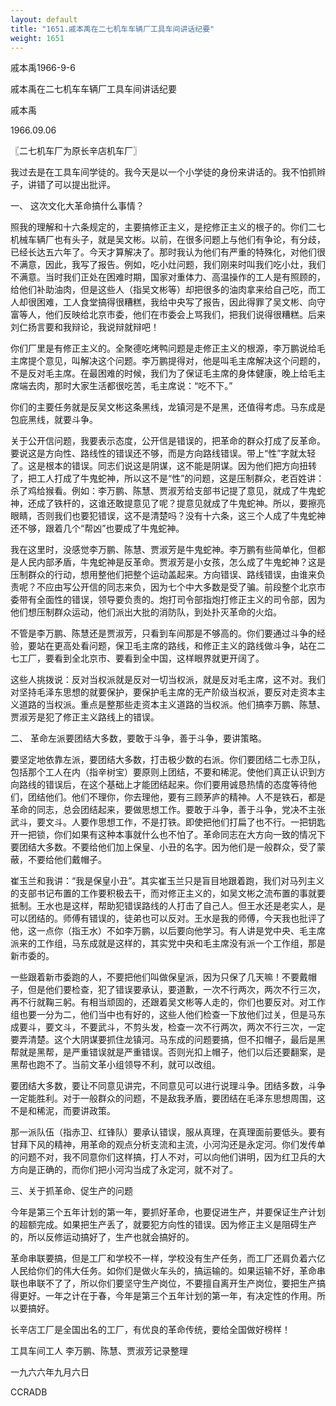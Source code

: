 ```yaml
---
layout: default
title: "1651.戚本禹在二七机车车辆厂工具车间讲话纪要"
weight: 1651
---
```


戚本禹1966-9-6

戚本禹在二七机车车辆厂工具车间讲话纪要

戚本禹

1966.09.06

〖二七机车厂为原长辛店机车厂〗

我过去是在工具车间学徒的。我今天是以一个小学徒的身份来讲话的。我不怕抓辫子，讲错了可以提出批评。

一、 这次文化大革命搞什么事情？

照我的理解和十六条规定的，主要搞修正主义，是挖修正主义的根子的。你们二七机械车辆厂也有头子，就是吴文彬。以前，在很多问题上与他们有争论，有分歧，已经长达五六年了。今天才算解决了。那时我认为他们有严重的特殊化，对他们很不满意，因此，我写了报告。例如，吃小灶问题，我们刚来时叫我们吃小灶，我们不满意。当时我们正处在困难时期，国家对重体力、高温操作的工人是有照顾的，给他们补助油肉，但是这些人（指吴文彬等）却把很多的油肉拿来给自己吃，而工人却很困难，工人食堂搞得很糟糕，我给中央写了报告，因此得罪了吴文彬、向守富等人，他们反映给北京市委，他们在市委会上骂我们，把我们说得很糟糕。后来刘仁扬言要和我辩论，我说辩就辩吧！

你们厂里是有修正主义的。全聚德吃烤鸭问题是走修正主义的根源，李万鹏说给毛主席提个意见，叫解决这个问题。李万鹏提得对，他是叫毛主席解决这个问题的，不是反对毛主席。在最困难的时候，我们为了保证毛主席的身体健康，晚上给毛主席端去肉，那时大家生活都很吃苦，毛主席说：“吃不下。”

你们的主要任务就是反吴文彬这条黑线，龙镇河是不是黑，还值得考虑。马东成是包庇黑线，就要斗争。

关于公开信问题，我要表示态度，公开信是错误的，把革命的群众打成了反革命。要说这是方向性、路线性的错误还不够，而是方向路线错误。带上“性”字就太轻了。这是根本的错误。同志们说这是阴谋，这不能是阴谋。因为他们把方向扭转了，把工人打成了牛鬼蛇神，所以这不是“性”的问题，这是压制群众，老百姓讲：杀了鸡给猴看。例如：李万鹏、陈慧、贾淑芳给支部书记提了意见，就成了牛鬼蛇神，还成了铁杆的，这谁还敢提意见了呢？提意见就成了牛鬼蛇神。所以，要擦亮眼睛，否则我们也要犯错误，这不是清楚吗？没有十六条，这三个人成了牛鬼蛇神还不够，跟着几个“帮凶”也要成了牛鬼蛇神。

我在这里时，没感觉李万鹏、陈慧、贾淑芳是牛鬼蛇神。李万鹏有些简单化，但都是人民内部矛盾，牛鬼蛇神是反革命。贾淑芳是小女孩，怎么成了牛鬼蛇神？这是压制群众的行动，想用整他们把整个运动盖起来。方向错误、路线错误，由谁来负责呢？不应由写公开信的同志来负，因为七个中大多数是受了骗。前段整个北京市委带有全面性的错误，领导要负责的。炮打司令部指炮打修正主义的司令部，因为他们想压制群众运动，他们派出大批的消防队，到处扑灭革命的火焰。

不管是李万鹏、陈慧还是贾淑芳，只看到车间那是不够高的。你们要通过斗争的经验，要站在更高处看问题，保卫毛主席的路线，和修正主义的路线做斗争，站在二七工厂，要看到全北京市、要看到全中国，这样眼界就更开阔了。

这些人挑拨说：反对当权派就是反对一切当权派，就是反对毛主席，这不对。我们对坚持毛泽东思想的就要保护，要保护毛主席的无产阶级当权派，要反对走资本主义道路的当权派。重点是整那些走资本主义道路的当权派。他们搞李万鹏、陈慧、贾淑芳是犯了修正主义路线上的错误。

二、 革命左派要团结大多数，要敢于斗争，善于斗争，要讲策略。

要坚定地依靠左派，要团结大多数，打击极少数的右派。你们要团结二七赤卫队，包括那个工人在内（指辛树宝）要原则上团结，不要和稀泥。使他们真正认识到方向路线的错误后，在这个基础上才能团结起来。你们要用诚恳热情的态度等待他们，团结他们。他们不理你，你去理他，要有三顾茅庐的精神。人不是铁石，都是革命的同志，总会团结起来，要做思想工作。要敢于斗争，善于斗争，党决不主张武斗，要文斗。人要作思想工作，不是打铁。即使把他们打扁了也不行。一把钥匙开一把锁，你们如果有这种本事就什么也不怕了。革命同志在大方向一致的情况下要团结大多数。不要给他们加上保皇、小丑的名字。因为他们是一般群众，受了蒙蔽，不要给他们戴帽子。

崔玉兰和我讲：“我是保皇小丑”。其实崔玉兰只是盲目地跟着跑，我们对马列主义的支部书记布置的工作要积极去干，而对修正主义的，如吴文彬之流布置的事就要抵制。王水也是这样，帮助犯错误路线的人打击了自己人。但王水还是老实人，是可以团结的。师傅有错误的，徒弟也可以反对。王水是我的师傅，今天我也批评了他，这一点你（指王水）不如李万鹏，以后要向他学习。有人讲是党中央、毛主席派来的工作组，马东成就是这样的，其实党中央和毛主席没有派一个工作组，那是新市委的。

一些跟着新市委跑的人，不要把他们叫做保皇派，因为只保了几天嘛！不要戴帽子，但是他们要检查，犯了错误要承认，要道歉，一次不行两次，两次不行三次，再不行就鞠三躬。有相当顽固的，还跟着吴文彬等人走的，你们也要反对。对工作组也要一分为二，他们当中也有好的，这些人他们检查一下放他们过关，但是马东成要斗，要文斗，不要武斗，不剪头发，检查一次不行两次，两次不行三次，一定要弄清楚。这个大阴谋要抓住龙镇河。马东成的问题要搞，但不扣帽子，最后是黑帮就是黑帮，是严重错误就是严重错误。否则光扣上帽子，他们以后还要翻案，是黑帮也跑不了。当前文革小组领导不利，就可以改组。

要团结大多数，要让不同意见讲完，不同意见可以进行说理斗争。团结多数，斗争一定能胜利。对于一般群众的问题，不是敌我矛盾，要团结在毛泽东思想周围，这不是和稀泥，而要讲政策。

那一派队伍（指赤卫、红锋队）要承认错误，服从真理，在真理面前要低头。要有甘拜下风的精神，用革命的观点分析支流和主流，小河沟还是永定河。你们发传单的问题不对，我不同意你们这样搞，打人不对，可以向他们讲明，因为红卫兵的大方向是正确的，而你们把小河沟当成了永定河，就不对了。

三、关于抓革命、促生产的问题

今年是第三个五年计划的第一年，要抓好革命，也要促进生产，并要保证生产计划的超额完成。如果把生产丢了，就要犯方向性的错误。因为修正主义是阻碍生产的，所以反修运动搞好了，生产也就会搞好的。

革命串联要搞，但是工厂和学校不一样，学校没有生产任务，而工厂还肩负着六亿人民给你们的伟大任务。如你们是做火车头的，搞运输的。如果运输不好，革命串联也串联不了了，所以你们要坚守生产岗位，不要擅自离开生产岗位，要把生产搞得更好。一年之计在于春，今年是第三个五年计划的第一年，有决定性的作用。所以要搞好。

长辛店工厂是全国出名的工厂，有优良的革命传统，要给全国做好榜样！

工具车间工人   李万鹏、陈慧、贾淑芳记录整理

一九六六年九月六日

CCRADB

